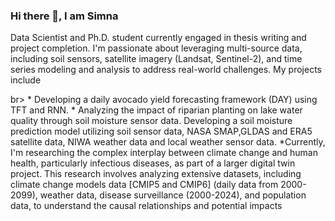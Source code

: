### Hi there 👋, I am Simna 

<!--
**simnarassak/SimnaRassak** is a ✨ _special_ ✨ repository because its `README.md` (this file) appears on your GitHub profile.


-->
<p align="left">
           Data Scientist and Ph.D. student currently engaged in thesis writing and project completion. I'm passionate about leveraging multi-source data, including soil sensors, satellite imagery (Landsat, Sentinel-2), and time series modeling and analysis to address real-world challenges. My projects include </p>br>
           * Developing a daily avocado yield forecasting framework (DAY) using TFT and RNN.
           * Analyzing the impact of riparian planting on lake water quality through soil moisture sensor data. Developing a soil moisture prediction model utilizing soil sensor data, NASA SMAP,GLDAS and ERA5 satellite data, NIWA weather data and local weather sensor data. 
           *Currently, I'm researching the complex interplay between climate change and human health, particularly infectious diseases, as part of a larger digital twin project. This research involves analyzing extensive datasets, including climate change models data [CMIP5 and CMIP6] (daily data from 2000-2099), weather data, disease surveillance (2000-2024), and population data, to understand the causal relationships and potential impacts<br/>
 </p>

  
       
  

